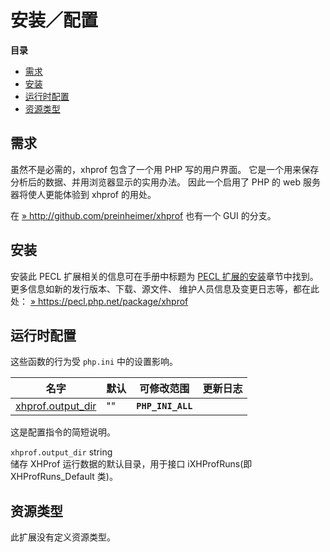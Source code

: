 安装／配置
==========

**目录**

-   [需求](/xhprof/setup.html#需求)
-   [安装](/xhprof/setup.html#安装)
-   [运行时配置](/xhprof/setup.html#运行时配置)
-   [资源类型](/xhprof/setup.html#资源类型)

需求
----

虽然不是必需的，xhprof 包含了一个用 PHP 写的用户界面。
它是一个用来保存分析后的数据、并用浏览器显示的实用办法。 因此一个启用了
PHP 的 web 服务器将使人更能体验到 xhprof 的用处。

在
<a href="http://github.com/preinheimer/xhprof" class="link external">» http://github.com/preinheimer/xhprof</a>
也有一个 GUI 的分支。

安装
----

安装此 PECL 扩展相关的信息可在手册中标题为
<a href="/install/pecl.html" class="link">PECL 扩展的安装</a>章节中找到。更多信息如新的发行版本、下载、源文件、
维护人员信息及变更日志等，都在此处：
<a href="https://pecl.php.net/package/xhprof" class="link external">» https://pecl.php.net/package/xhprof</a>

运行时配置
----------

这些函数的行为受 `php.ini` 中的设置影响。

| 名字                                                             | 默认 | 可修改范围        | 更新日志 |
|------------------------------------------------------------------|------|-------------------|----------|
| <a href="/xhprof/setup.html#" class="link">xhprof.output_dir</a> | ""   | **`PHP_INI_ALL`** |          |

这是配置指令的简短说明。

`xhprof.output_dir` <span class="type">string</span>  
储存 XHProf 运行数据的默认目录，用于接口 iXHProfRuns(即
XHProfRuns\_Default 类)。

资源类型
--------

此扩展没有定义资源类型。
